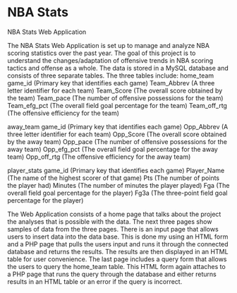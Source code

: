 # NBA Stats
NBA Stats Web Application

The NBA Stats Web Application is set up to manage and analyze NBA scoring statistics over the past year. The goal of this project is to understand the changes/adaptation of offensive trends in NBA scoring tactics and offense as a whole. The data is stored in a MySQL database and consists of three separate tables. The three tables include:
home_team
game_id (Primary key that identifies each game)
Team_Abbrev (A three letter identifier for each team)
Team_Score (The overall score obtained by the team)
Team_pace (The number of offensive possessions for the team)
Team_efg_pct (The overall field goal percentage for the team)
Team_off_rtg (The offensive efficiency for the team)

away_team
game_id (Primary key that identifies each game)
Opp_Abbrev (A three letter identifier for each team)
Opp_Score (The overall score obtained by the away team)
Opp_pace (The number of offensive possessions for the away team)
Opp_efg_pct (The overall field goal percentage for the away team)
Opp_off_rtg (The offensive efficiency for the away team)

player_stats
game_id (Primary key that identifies each game)
Player_Name (The name of the highest scorer of that game)
Pts (The number of points the player had)
Minutes (The number of minutes the player played)
Fga (The overall field goal percentage for the player)
Fg3a (The three-point field goal percentage for the player)

The Web Application consists of a home page that talks about the project the analyses that is possible with the data. The next three pages show samples of data from the three pages. There is an input page that allows users to insert data into the data base. This is done my using an HTML form and a PHP page that pulls the users input and runs it through the connected database and returns the results. The results are then displayed in an HTML table for user convenience. The last page includes a query form that allows the users to query the home_team table. This HTML form again attaches to a PHP page that runs the query through the database and either returns results in an HTML table or an error if the query is incorrect.
